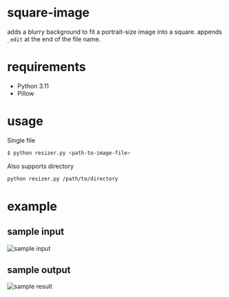 # square-image
adds a blurry background to fit a portrait-size image into a square. appends `_edit` at the end of the file name.

# requirements
- Python 3.11
- Pillow

# usage
Single file
```bash
$ python resizer.py <path-to-image-file>
```

Also supports directory
```bash
python resizer.py /path/to/directory
```

# example

## sample input

![sample input](https://raw.githubusercontent.com/hunj/square-image/main/sample/HJL_9546.jpg)

## sample output
![sample result](https://raw.githubusercontent.com/hunj/square-image/main/sample/HJL_9546_edit.jpg)
